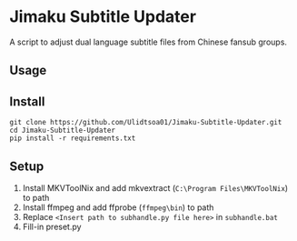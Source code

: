 # Jimaku Subtitle Updater

A script to adjust dual language subtitle files from Chinese fansub groups.

## Usage

## Install

```
git clone https://github.com/Ulidtsoa01/Jimaku-Subtitle-Updater.git
cd Jimaku-Subtitle-Updater
pip install -r requirements.txt
```

## Setup

1. Install MKVToolNix and add mkvextract (`C:\Program Files\MKVToolNix`) to path
2. Install ffmpeg and add ffprobe (`ffmpeg\bin`) to path
3. Replace `<Insert path to subhandle.py file here>` in `subhandle.bat`
4. Fill-in preset.py
